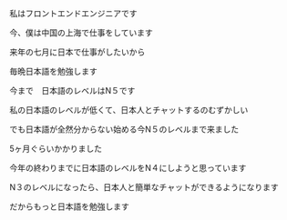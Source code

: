 
私はフロントエンドエンジニアです

今、僕は中国の上海で仕事をしています

来年の七月に日本で仕事がしたいから

毎晩日本語を勉強します

今まで　日本語のレベルはN５です

私の日本語のレベルが低くて、日本人とチャットするのむずかしい

でも日本語が全然分からない始める今N５のレベルまで来ました

5ヶ月ぐらいかかりました

今年の終わりまでに日本語のレベルをN４にしようと思っています

N３のレベルになったら、日本人と簡単なチャットができるようになります

だからもっと日本語を勉強します